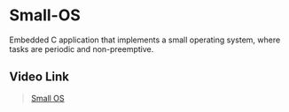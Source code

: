 # Small-OS
Embedded C application that implements a small operating system, where tasks are periodic and non-preemptive.

## Video Link
> [Small OS](https://drive.google.com/file/d/1abNeipkPaY2Ri-SWKeZbjTEMZgNg9nBB/view?usp=drive_link)
